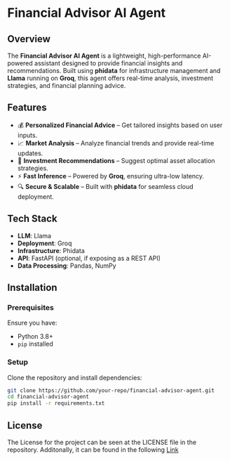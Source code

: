# Financial Advisor AI Agent  

## Overview  
The **Financial Advisor AI Agent** is a lightweight, high-performance AI-powered assistant designed to provide financial insights and recommendations. Built using **phidata** for infrastructure management and **Llama** running on **Groq**, this agent offers real-time analysis, investment strategies, and financial planning advice.  

## Features  
- 💰 **Personalized Financial Advice** – Get tailored insights based on user inputs.  
- 📈 **Market Analysis** – Analyze financial trends and provide real-time updates.  
- 🏦 **Investment Recommendations** – Suggest optimal asset allocation strategies.  
- ⚡ **Fast Inference** – Powered by **Groq**, ensuring ultra-low latency.  
- 🔍 **Secure & Scalable** – Built with **phidata** for seamless cloud deployment.  

## Tech Stack  
- **LLM**: Llama  
- **Deployment**: Groq  
- **Infrastructure**: Phidata  
- **API**: FastAPI (optional, if exposing as a REST API)  
- **Data Processing**: Pandas, NumPy  

## Installation  
### Prerequisites  
Ensure you have:  
- Python 3.8+  
- `pip` installed  

### Setup  
Clone the repository and install dependencies:  
```bash
git clone https://github.com/your-repo/financial-advisor-agent.git  
cd financial-advisor-agent
pip install -r requirements.txt
```

## License
The License for the project can be seen at the LICENSE file in the repository. Additonally, it can be found in the following [Link](https://www.mit.edu/~amini/LICENSE.md)
